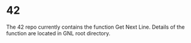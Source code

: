 # 42

The 42 repo currently contains the function Get Next Line. Details of the function are located in GNL root directory. 
